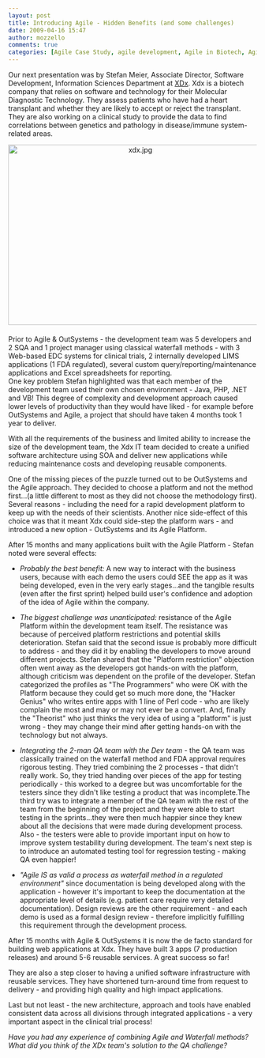```yaml
---
layout: post
title: Introducing Agile - Hidden Benefits (and some challenges)
date: 2009-04-16 15:47
author: mozzello
comments: true
categories: [Agile Case Study, agile development, Agile in Biotech, Agile QA testing, Biotech application, outsystems, Platform in Action, Stefan Meier, Xdx]
---
```

Our next presentation was by Stefan Meier, Associate Director, Software Development, Information Sciences Department at <a href="http://www.xdx.com/">XDx</a>. Xdx is a biotech company that relies on software and technology for their Molecular Diagnostic Technology. They assess patients who have had a heart transplant and whether they are likely to accept or reject the transplant. They are also working on a clinical study to provide the data to find correlations between genetics and pathology in disease/immune system-related areas.<!--more-->
<div></div>
<span class="mt-enclosure mt-enclosure-image" style="display: inline;"><img class="mt-image-center" style="margin: 0pt auto 20px; text-align: center; display: block;" alt="xdx.jpg" src="https://www.outsystems.com/blog/wp-content/uploads/2009/04/xdx2.jpg" width="520" height="365" /></span>
<div>Prior to Agile &amp; OutSystems - the development team was 5 developers and 2 SQA and 1 project manager using classical waterfall methods - with 3 Web-based EDC systems for clinical trials, 2 internally developed LIMS applications (1 FDA regulated), several custom query/reporting/maintenance applications and Excel spreadsheets for reporting.</div>
One key problem Stefan highlighted was that each member of the development team used their own chosen environment - Java, PHP, .NET and VB! This degree of complexity and development approach caused lower levels of productivity than they would have liked - for example before OutSystems and Agile, a project that should have taken 4 months took 1 year to deliver.

With all the requirements of the business and limited ability to increase the size of the development team, the Xdx IT team decided to create a unified software architecture using SOA and deliver new applications while reducing maintenance costs and developing reusable components.

One of the missing pieces of the puzzle turned out to be OutSystems and the Agile approach. They decided to choose a platform and not the method first...(a little different to most as they did not choose the methodology first). Several reasons - including the need for a rapid development platform to keep up with the needs of their scientists. Another nice side-effect of this choice was that it meant Xdx could side-step the platform wars - and introduced a new option - OutSystems and its Agile Platform.

After 15 months and many applications built with the Agile Platform - Stefan noted were several effects:
<ul>
	<li><i>Probably the best benefit: </i>A new way to interact with the business users, because with each demo the users could SEE the app as it was being developed, even in the very early stages...and the tangible results (even after the first sprint) helped build user's confidence and adoption of the idea of Agile within the company.</li>
</ul>
<ul>
	<li><i>The biggest challenge was unanticipated: </i>resistance of the Agile Platform within the development team itself. The resistance was because of perceived platform restrictions and potential skills deterioration. Stefan said that the second issue is probably more difficult to address - and they did it by enabling the developers to move around different projects. Stefan shared that the "Platform restriction" objection often went away as the developers got hands-on with the platform, although criticism was dependent on the profile of the developer. Stefan categorized the profiles as "The Programmers" who were OK with the Platform because they could get so much more done, the "Hacker Genius" who writes entire apps with 1 line of Perl code - who are likely complain the most and may or may not ever be a convert. And, finally the "Theorist" who just thinks the very idea of using a "platform" is just wrong - they may change their mind after getting hands-on with the technology but not always.</li>
</ul>
<ul>
	<li><i>Integrating the 2-man QA team with the Dev team </i>- the QA team was classically trained on the waterfall method and FDA approval requires rigorous testing. They tried combining the 2 processes - that didn't really work. So, they tried handing over pieces of the app for testing periodically - this worked to a degree but was uncomfortable for the testers since they didn't like testing a product that was incomplete.The third try was to integrate a member of the QA team with the rest of the team from the beginning of the project and they were able to start testing in the sprints...they were then much happier since they knew about all the decisions that were made during development process. Also - the testers were able to provide important input on how to improve system testability during development. The team's next step is to introduce an automated testing tool for regression testing - making QA even happier!</li>
</ul>
<ul>
	<li><i>"Agile IS as valid a process as waterfall method in a regulated environment"</i> since documentation is being developed along with the application - however it's important to keep the documentation at the appropriate level of details (e.g. patient care require very detailed documentation). Design reviews are the other requirement - and each demo is used as a formal design review - therefore implicitly fulfilling this requirement through the development process.</li>
</ul>
After 15 months with Agile &amp; OutSystems it is now the de facto standard for building web applications at Xdx. They have built 3 apps (7 production releases) and around 5-6 reusable services. A great success so far!

They are also a step closer to having a unified software infrastructure with reusable services. They have shortened turn-around time from request to delivery - and providing high quality and high impact applications.

Last but not least - the new architecture, approach and tools have enabled consistent data across all divisions through integrated applications - a very important aspect in the clinical trial process!

<i>

Have you had any experience of combining Agile and Waterfall methods? What did you think of the XDx team's solution to the QA challenge?</i>
<div></div>
